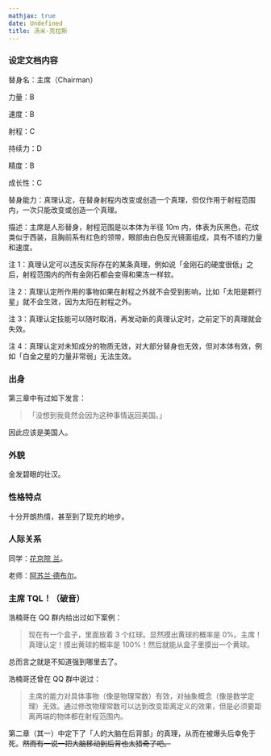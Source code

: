 ```yaml
---
mathjax: true
date: Undefined
title: 汤米·克拉斯
---
```

### 设定文档内容

替身名：主席（Chairman）

力量：B

速度：B

射程：C

持续力：D

精度：B

成长性：C

替身能力：真理认定，在替身射程内改变或创造一个真理，但仅作用于射程范围内，一次只能改变或创造一个真理。

描述：主席是人形替身，射程范围是以本体为半径 10m 内，体表为灰黑色，花纹类似于西装，且胸前系有红色的领带，眼部由白色反光镜面组成，具有不错的力量和速度。

注 1：真理认定可以违反实际存在的某条真理，例如说「金刚石的硬度很低」之后，射程范围内的所有金刚石都会变得和果冻一样软。

注 2：真理认定所作用的事物如果在射程之外就不会受到影响，比如「太阳是颗行星」就不会生效，因为太阳在射程之外。

注 3：真理认定技能可以随时取消，再发动新的真理认定时，之前定下的真理就会失效。

注 4：真理认定对未知成分的物质无效，对大部分替身也无效，但对本体有效，例如「白金之星的力量非常弱」无法生效。

### 出身

第三章中有过如下发言：

> 「没想到我竟然会因为这种事情返回美国。」

因此应该是美国人。

### 外貌

金发碧眼的壮汉。

### 性格特点

十分开朗热情，甚至到了现充的地步。

### 人际关系

同学：[花京院 兰](/karin-no-kimyou-na-bouken/huajingyuan-lan)。

老师：[阿苏兰·德布尔](/karin-no-kimyou-na-bouken/asulan-debuer)。

### 主席 TQL！（破音）

浩楠哥在 QQ 群内给出过如下案例：

> 现在有一个盒子，里面放着 3 个红球。显然摸出黄球的概率是 0%。主席！真理认定！摸出黄球的概率是 100%！然后就能从盒子里摸出一个黄球。

总而言之就是不知道强到哪里去了。

浩楠哥还曾在 QQ 群中说过：

> 主席的能力对具体事物（像是物理常数）有效，对抽象概念（像是数学定理）无效。通过修改物理常数可以达到改变距离定义的效果，但是必须要距离两端的物体都在射程范围内。

第二章（其一）中定下了「人的大脑在后背部」的真理，从而在被爆头后幸免于死。~~然而有一说一把大脑移动到后背也太猎奇了吧。~~
